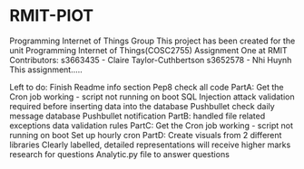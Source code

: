 # RMIT-PIOT
Programming Internet of Things Group
This project has been created for the unit Programming Internet of Things(COSC2755) Assignment One at RMIT
Contributors: s3663435 - Claire Taylor-Cuthbertson
              s3652578 - Nhi Huynh
This assignment.....



Left to do:
  Finish Readme info section
  Pep8 check all code
PartA:
  Get the Cron job working - script not running on boot
  SQL Injection attack
  validation required before inserting data into the database
  Pushbullet check daily message database
  Pushbullet notification
PartB:
  handled file related exceptions
  data validation rules
PartC:
  Get the Cron job working - script not running on boot
  Set up hourly cron 
PartD:
  Create visuals from 2 different libraries
  Clearly labelled, detailed representations will receive higher marks
  research for questions
  Analytic.py file to answer questions
